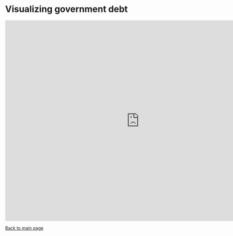 # Visualizing government debt

<iframe src="https://data.oecd.org/chart/69wI" 
width="860" 
height="645" 
style="border: 
0" mozallowfullscreen="true" 
webkitallowfullscreen="true" 
allowfullscreen="true">
<a href="https://data.oecd.org/chart/69wI" 
target="_blank">OECD Chart: General government debt, Total, % of GDP, Annual, 2019</a></iframe>




[Back to main page](https://anagm17.github.io/ana-garcia-portfolio/)
